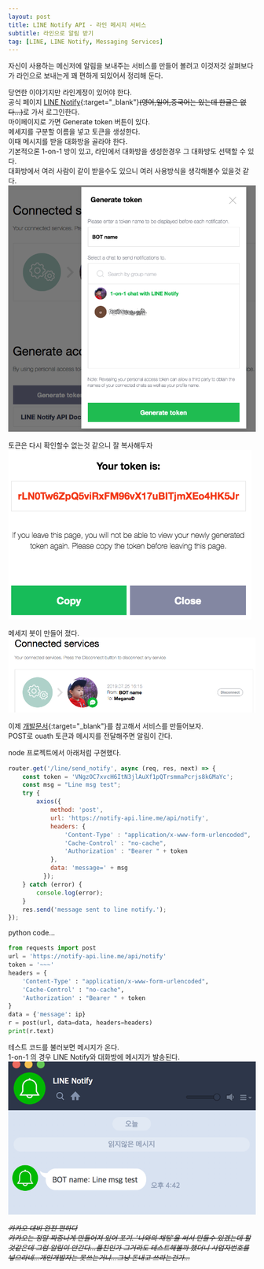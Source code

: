 ```yaml
---
layout: post
title: LINE Notify API - 라인 메시지 서비스
subtitle: 라인으로 알림 받기
tag: [LINE, LINE Notify, Messaging Services]
---
```


자신이 사용하는 메신저에 알림을 보내주는 서비스를 만들어 볼려고 이것저것 살펴보다가 라인으로 보내는게 꽤 편하게 되있어서 정리해 둔다.  

당연한 이야기지만 라인계정이 있어야 한다.  
공식 페이지 [LINE Notify](https://notify-bot.line.me/en/){:target="_blank"}~~(영어,일어,중국어는 있는데 한글은 없다...)~~로 가서 로그인한다.  
마이페이지로 가면 Generate token 버튼이 있다.  
메세지를 구분할 이름을 넣고 토큰을 생성한다.  
이때 메시지를 받을 대화방을 골라야 한다.  
기본적으론 1-on-1 방이 있고, 라인에서 대화방을 생성한경우 그 대화방도 선택할 수 있다.  
대화방에서 여러 사람이 같이 받을수도 있으니 여러 사용방식을 생각해볼수 있을것 같다.
![img1](../img/2019-07-25-LINE_Notify_API/img1.png)


토큰은 다시 확인할수 없는것 같으니 잘 복사해두자  
![img2](../img/2019-07-25-LINE_Notify_API/img2.png)


메세지 봇이 만들어 졌다.  
![img3](../img/2019-07-25-LINE_Notify_API/img3.png)



이제 [개발문서](https://notify-bot.line.me/doc/en/){:target="_blank"}를 참고해서 서비스를 만들어보자.  
POST로 ouath 토큰과 메시지를 전달해주면 알림이 간다.

node 프로젝트에서 아래처럼 구현했다.  
```javascript
router.get('/line/send_notify', async (req, res, next) => {
    const token = 'VNgzOC7xvcH6ItN3jlAuXf1pQTrsmmaPcrjs8kGMaYc';
    const msg = "Line msg test";
    try {
        axios({
            method: 'post',
            url: 'https://notify-api.line.me/api/notify',
            headers: { 
                'Content-Type' : "application/x-www-form-urlencoded",
                'Cache-Control' : "no-cache",
                'Authorization' : "Bearer " + token 
            },
            data: 'message=' + msg
          });
    } catch (error) {
        console.log(error);
    }
    res.send('message sent to line notify.');
});
```


python code...
```python
from requests import post
url = 'https://notify-api.line.me/api/notify'
token = '~~~'
headers = { 
    'Content-Type' : "application/x-www-form-urlencoded",
    'Cache-Control' : "no-cache",
    'Authorization' : "Bearer " + token 
}
data = {'message': ip}
r = post(url, data=data, headers=headers)
print(r.text)
```



테스트 코드를 불러보면 메시지가 온다.  
1-on-1 의 경우 LINE Notify와 대화방에 메시지가 발송된다.
![img4](../img/2019-07-25-LINE_Notify_API/img4.png)

~~*카카오 대비 완전 편하다*~~  
~~*카카오는 정말 짜증나게 만들어져 있어 포기. '나와의 채팅'을 써서 만들수 있겠는데 할것같은데 그럼 알림이 안간다...플친인가 그거라도 테스트해볼까 했더니 사업자번호를 넣으라네...개인개발자는 못쓰는거냐...그냥 돈내고 쓰라는건가...*~~
